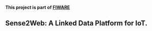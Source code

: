 **This project is part of  [FIWARE](http://fiware.org)**
## Sense2Web: A Linked Data Platform for IoT.
